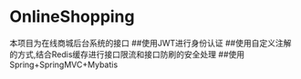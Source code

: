 # OnlineShopping
本项目为在线商城后台系统的接口
##使用JWT进行身份认证
##使用自定义注解的方式,结合Redis缓存进行接口限流和接口防刷的安全处理
##使用Spring+SpringMVC+Mybatis

